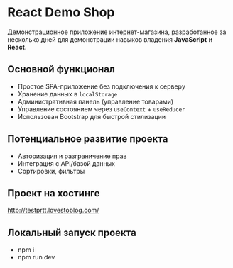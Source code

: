 # React Demo Shop

Демонстрационное приложение интернет-магазина, разработанное за несколько дней для демонстрации навыков владения **JavaScript** и **React**.

## Основной функционал

- Простое SPA-приложение без подключения к серверу
- Хранение данных в `localStorage`
- Административная панель (управление товарами)
- Управление состоянием через `useContext` + `useReducer`
- Использован Bootstrap для быстрой стилизации

##  Потенциальное развитие проекта

- Авторизация и разграничение прав
- Интеграция с API/базой данных
- Сортировки, фильтры

##  Проект на хостинге

http://testprtt.lovestoblog.com/

##  Локальный запуск проекта

- npm i
- npm run dev 

